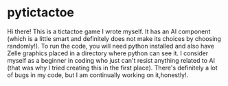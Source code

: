 # pytictactoe
Hi there! This is a tictactoe game I wrote myself. It has an AI component (which is a little smart and definitely does not make its choices by choosing randomly!). To run the code, you will need python installed and also have Zelle graphics placed in a directory where python can see it. I consider myself as a beginner in coding who just can't resist anything related to AI (that was why I tried creating this in the first place). There's definitely a lot of bugs in my code, but I am continually working on it,honestly!. 
